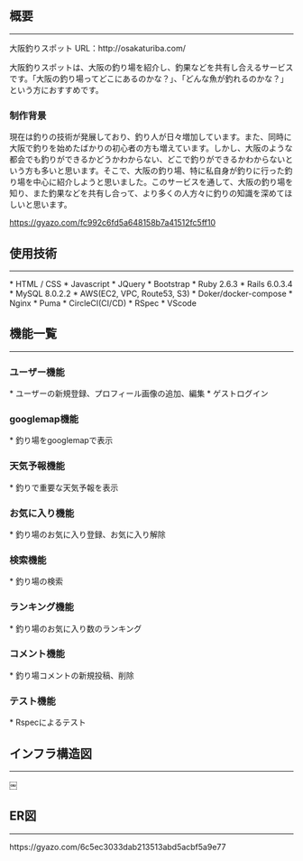 
<h2>概要</h2>
<hr>
大阪釣りスポット
URL：http://osakaturiba.com/

大阪釣りスポットは、大阪の釣り場を紹介し、釣果などを共有し合えるサービスです。「大阪の釣り場ってどこにあるのかな？」、「どんな魚が釣れるのかな？」という方におすすめです。

<h3>制作背景</h3>
現在は釣りの技術が発展しており、釣り人が日々増加しています。また、同時に大阪で釣りを始めたばかりの初心者の方も増えています。しかし、大阪のような都会でも釣りができるかどうかわからない、どこで釣りができるかわからないという方も多いと思います。そこで、大阪の釣り場、特に私自身が釣りに行った釣り場を中心に紹介しようと思いました。このサービスを通して、大阪の釣り場を知り、また釣果などを共有し合って、より多くの人方々に釣りの知識を深めてほしいと思います。

https://gyazo.com/fc992c6fd5a648158b7a41512fc5ff10

<h2>使用技術</h2>
<hr>
* HTML / CSS
* Javascript
* JQuery
* Bootstrap
* Ruby 2.6.3
* Rails 6.0.3.4
* MySQL 8.0.2.2
* AWS(EC2, VPC, Route53, S3)
* Doker/docker-compose
* Nginx
* Puma
* CircleCI(CI/CD)
* RSpec
* VScode

<h2>機能一覧</h2>
<hr>

<h3>ユーザー機能</h3>
* ユーザーの新規登録、プロフィール画像の追加、編集
* ゲストログイン

<h3>googlemap機能</h3>
* 釣り場をgooglemapで表示

<h3>天気予報機能</h3>
* 釣りで重要な天気予報を表示

<h3>お気に入り機能</h3>
* 釣り場のお気に入り登録、お気に入り解除

<h3>検索機能</h3>
* 釣り場の検索

<h3>ランキング機能</h3>
* 釣り場のお気に入り数のランキング

<h3>コメント機能</h3>
* 釣り場コメントの新規投稿、削除

<h3>テスト機能</h3>
* Rspecによるテスト

<h2>インフラ構造図</h2>
<hr>
￼
<h2>ER図</h2>
<hr>
https://gyazo.com/6c5ec3033dab213513abd5acbf5a9e77
